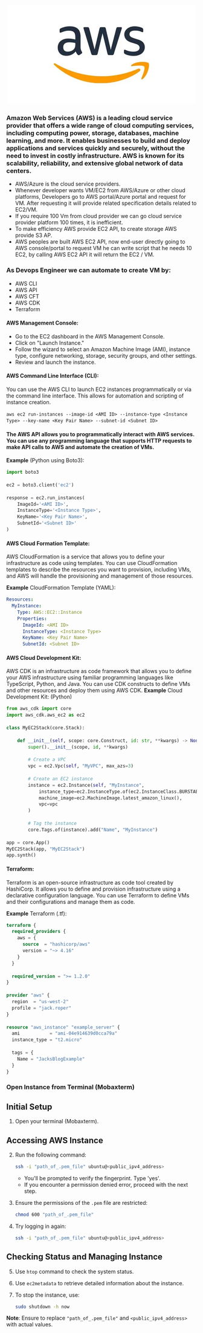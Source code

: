 <div align="center">
<img src="Assets/AWS.jpg">
</div>

<h3>Amazon Web Services (AWS) is a leading cloud service provider that offers a wide range of cloud computing services, including computing power, storage, databases, machine learning, and more. It enables businesses to build and deploy applications and services quickly and securely, without the need to invest in costly infrastructure. AWS is known for its scalability, reliability, and extensive global network of data centers.</h3>

- AWS/Azure is the cloud service providers.
- Whenever developer wants VM/EC2 from AWS/Azure or other cloud platforms, Developers go to AWS portal/Azure portal and request for VM. After requesting it will provide related specification details related to EC2/VM.
- If you require 100 Vm from cloud provider we can go cloud service provider platform 100 times, it is inefficient. 
- To make efficiency AWS provide EC2 API, to create storage AWS provide S3 AP.
- AWS peoples are built AWS EC2 API, now end-user directly going to AWS console/portal to request VM he can write script that he needs 10 EC2, by calling AWS EC2 API it will return the EC2 / VM.


### As Devops Engineer we can automate to create VM by:

- AWS CLI
- AWS API
- AWS CFT
- AWS CDK
- Terraform

<h4>AWS Management Console:</h4> 
  
  - Go to the EC2 dashboard in the AWS Management Console.
  - Click on "Launch Instance."
  - Follow the wizard to select an Amazon Machine Image (AMI), instance type, configure networking, storage, security groups, and other settings.
  - Review and launch the instance.

<h4>AWS Command Line Interface (CLI):</h4> You can use the AWS CLI to launch EC2 instances programmatically or via the command line interface. This allows for automation and scripting of instance creation.

```aws ec2 run-instances --image-id <AMI ID> --instance-type <Instance Type> --key-name <Key Pair Name> --subnet-id <Subnet ID>```

#### The AWS API allows you to programmatically interact with AWS services. You can use any programming language that supports HTTP requests to make API calls to AWS and automate the creation of VMs.

**Example** (Python using Boto3):
``` py
import boto3

ec2 = boto3.client('ec2')

response = ec2.run_instances(
    ImageId='<AMI ID>',
    InstanceType='<Instance Type>',
    KeyName='<Key Pair Name>',
    SubnetId='<Subnet ID>'
)

```
#### AWS Cloud Formation Template:
AWS CloudFormation is a service that allows you to define your infrastructure as code using templates. You can use CloudFormation templates to describe the resources you want to provision, including VMs, and AWS will handle the provisioning and management of those resources.


**Example** CloudFormation Template (YAML):
``` yaml
Resources:
  MyInstance:
    Type: AWS::EC2::Instance
    Properties:
      ImageId: <AMI ID>
      InstanceType: <Instance Type>
      KeyName: <Key Pair Name>
      SubnetId: <Subnet ID>
```

      
#### AWS Cloud Development Kit:
AWS CDK is an infrastructure as code framework that allows you to define your AWS infrastructure using familiar programming languages like TypeScript, Python, and Java. You can use CDK constructs to define VMs and other resources and deploy them using AWS CDK.
**Example** Cloud Development Kit: (Python)
``` py
from aws_cdk import core
import aws_cdk.aws_ec2 as ec2

class MyEC2Stack(core.Stack):

    def __init__(self, scope: core.Construct, id: str, **kwargs) -> None:
        super().__init__(scope, id, **kwargs)

        # Create a VPC
        vpc = ec2.Vpc(self, "MyVPC", max_azs=3)

        # Create an EC2 instance
        instance = ec2.Instance(self, "MyInstance",
            instance_type=ec2.InstanceType.of(ec2.InstanceClass.BURSTABLE2, ec2.InstanceSize.MICRO),
            machine_image=ec2.MachineImage.latest_amazon_linux(),
            vpc=vpc
        )

        # Tag the instance
        core.Tags.of(instance).add("Name", "MyInstance")

app = core.App()
MyEC2Stack(app, "MyEC2Stack")
app.synth()

```

#### Terraform:
Terraform is an open-source infrastructure as code tool created by HashiCorp. It allows you to define and provision infrastructure using a declarative configuration language. You can use Terraform to define VMs and their configurations and manage them as code.

**Example** Terraform (.tf):
``` tf
terraform {
  required_providers {
    aws = {
      source  = "hashicorp/aws"
      version = "~> 4.16"
    }
  }

  required_version = ">= 1.2.0"
}

provider "aws" {
  region  = "us-west-2"
  profile = "jack.roper"
}

resource "aws_instance" "example_server" {
  ami           = "ami-04e914639d0cca79a"
  instance_type = "t2.micro"

  tags = {
    Name = "JacksBlogExample"
  }
}
```

### Open Instance from Terminal (Mobaxterm)

## Initial Setup
1. Open your terminal (Mobaxterm).

## Accessing AWS Instance
2. Run the following command:
    ```bash
    ssh -i "path_of_.pem_file" ubuntu@<public_ipv4_address>
    ```
    - You'll be prompted to verify the fingerprint. Type 'yes'.
    - If you encounter a permission denied error, proceed with the next step.

3. Ensure the permissions of the `.pem` file are restricted:
    ```bash
    chmod 600 "path_of_.pem_file"
    ```

4. Try logging in again:
    ```bash
    ssh -i "path_of_.pem_file" ubuntu@<public_ipv4_address>
    ```

## Checking Status and Managing Instance
5. Use `htop` command to check the system status.

6. Use `ec2metadata` to retrieve detailed information about the instance.

7. To stop the instance, use:
    ```bash
    sudo shutdown -h now
    ```

**Note**: Ensure to replace `"path_of_.pem_file"` and `<public_ipv4_address>` with actual values.


